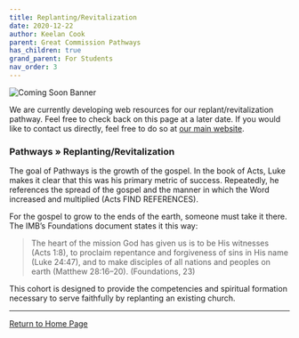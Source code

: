 ```yaml
---
title: Replanting/Revitalization
date: 2020-12-22
author: Keelan Cook
parent: Great Commission Pathways
has_children: true
grand_parent: For Students
nav_order: 3
---
```


![Coming Soon Banner](https://i.imgur.com/pxK8WAn.png)

We are currently developing web resources for our replant/revitalization pathway. Feel free to check back on this page at a later date. If you would like to contact us directly, feel free to do so at [our main website](https://ubahouston.org).

### Pathways » Replanting/Revitalization
The goal of Pathways is the growth of the gospel. In the book of Acts, Luke makes it clear that this was his primary metric of success. Repeatedly, he references the spread of the gospel and the manner in which the Word increased and multiplied (Acts FIND REFERENCES).

For the gospel to grow to the ends of the earth, someone must take it there. The IMB’s Foundations document states it this way:

>The heart of the mission God has given us is to be His witnesses (Acts 1:8), to proclaim repentance and forgiveness of sins in His name (Luke 24:47), and to make disciples of all nations and peoples on earth (Matthew 28:16–20). (Foundations, 23)

This cohort is designed to provide the competencies and spiritual formation necessary to serve faithfully by replanting an existing church.


---

[Return to Home Page](https://keelancook.com/missions-center/)
